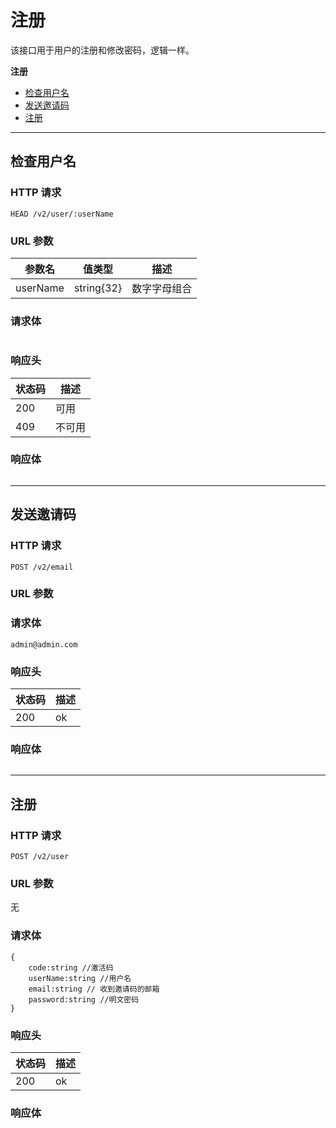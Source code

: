 # 注册

该接口用于用户的注册和修改密码，逻辑一样。

**注册**
* [检查用户名](#检查用户名)
* [发送邀请码](#发送邀请码)
* [注册](#注册)


---

## 检查用户名

### HTTP 请求

```
HEAD /v2/user/:userName
```

### URL 参数

| 参数名      | 值类型        | 描述     |
| -------- | ---------- | ------ |
| userName | string{32} | 数字字母组合 |

### 请求体

```

```
### 响应头

| 状态码  | 描述   |
| ---- | ---- |
| 200  | 可用   |
| 409  | 不可用  |

### 响应体

```

```

---


## 发送邀请码

### HTTP 请求

```
POST /v2/email
```

### URL 参数



### 请求体

```
admin@admin.com 
```
### 响应头

| 状态码  | 描述   |
| ---- | ---- |
| 200  | ok   |


### 响应体

```

```

---



## 注册

### HTTP 请求

```
POST /v2/user
```

### URL 参数

无


### 请求体

```
{
    code:string //激活码
    userName:string //用户名
    email:string // 收到邀请码的邮箱
    password:string //明文密码
}
```
### 响应头

| 状态码  | 描述   |
| ---- | ---- |
| 200  | ok   |


### 响应体

```

```
